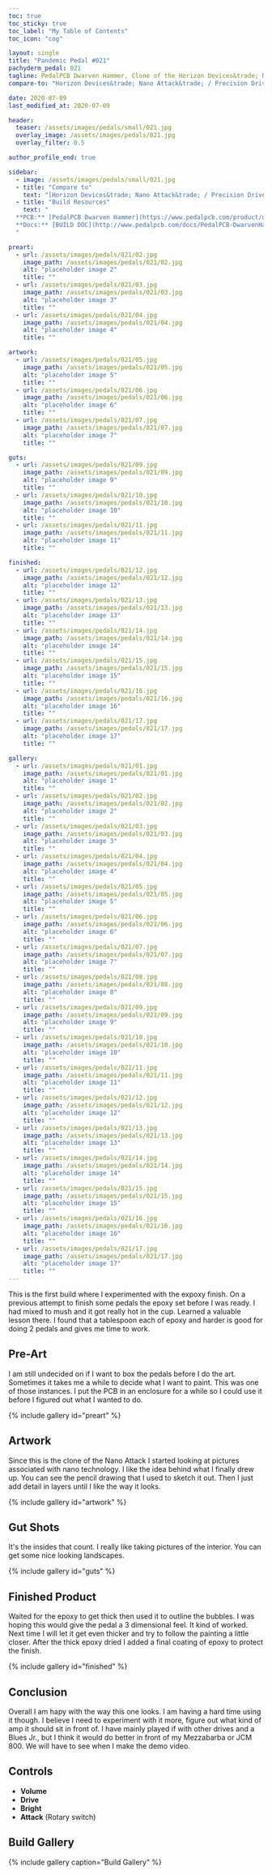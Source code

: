 ```yaml
---
toc: true
toc_sticky: true
toc_label: "My Table of Contents"
toc_icon: "cog"

layout: single
title: "Pandemic Pedal #021"
pachyderm_pedal: 021
tagline: PedalPCB Dwarven Hammer, Clone of the Horizon Devices&trade; Nano Attack&trade; / Precision Drive
compare-to: "Horizon Devices&trade; Nano Attack&trade; / Precision Drive"

date: 2020-07-09
last_modified_at: 2020-07-09

header:
  teaser: /assets/images/pedals/small/021.jpg
  overlay_image: /assets/images/pedals/021.jpg
  overlay_filter: 0.5

author_profile_end: true

sidebar:
  - image: /assets/images/pedals/small/021.jpg
  - title: "Compare to"
    text: "[Horizon Devices&trade; Nano Attack&trade; / Precision Drive](https://horizondevices.com/collections/all)"
  - title: "Build Resources"
    text: "
  **PCB:** [PedalPCB Dwarven Hammer](https://www.pedalpcb.com/product/dwarvenhammer/)<br>
  **Docs:** [BUILD DOC](http://www.pedalpcb.com/docs/PedalPCB-DwarvenHammer.pdf)
  "

preart:
  - url: /assets/images/pedals/021/02.jpg
    image_path: /assets/images/pedals/021/02.jpg
    alt: "placeholder image 2"
    title: ""
  - url: /assets/images/pedals/021/03.jpg
    image_path: /assets/images/pedals/021/03.jpg
    alt: "placeholder image 3"
    title: ""
  - url: /assets/images/pedals/021/04.jpg
    image_path: /assets/images/pedals/021/04.jpg
    alt: "placeholder image 4"
    title: ""

artwork:
  - url: /assets/images/pedals/021/05.jpg
    image_path: /assets/images/pedals/021/05.jpg
    alt: "placeholder image 5"
    title: ""
  - url: /assets/images/pedals/021/06.jpg
    image_path: /assets/images/pedals/021/06.jpg
    alt: "placeholder image 6"
    title: ""
  - url: /assets/images/pedals/021/07.jpg
    image_path: /assets/images/pedals/021/07.jpg
    alt: "placeholder image 7"
    title: ""

guts:
  - url: /assets/images/pedals/021/09.jpg
    image_path: /assets/images/pedals/021/09.jpg
    alt: "placeholder image 9"
    title: ""
  - url: /assets/images/pedals/021/10.jpg
    image_path: /assets/images/pedals/021/10.jpg
    alt: "placeholder image 10"
    title: ""
  - url: /assets/images/pedals/021/11.jpg
    image_path: /assets/images/pedals/021/11.jpg
    alt: "placeholder image 11"
    title: ""

finished:
  - url: /assets/images/pedals/021/12.jpg
    image_path: /assets/images/pedals/021/12.jpg
    alt: "placeholder image 12"
    title: ""
  - url: /assets/images/pedals/021/13.jpg
    image_path: /assets/images/pedals/021/13.jpg
    alt: "placeholder image 13"
    title: ""
  - url: /assets/images/pedals/021/14.jpg
    image_path: /assets/images/pedals/021/14.jpg
    alt: "placeholder image 14"
    title: ""
  - url: /assets/images/pedals/021/15.jpg
    image_path: /assets/images/pedals/021/15.jpg
    alt: "placeholder image 15"
    title: ""
  - url: /assets/images/pedals/021/16.jpg
    image_path: /assets/images/pedals/021/16.jpg
    alt: "placeholder image 16"
    title: ""
  - url: /assets/images/pedals/021/17.jpg
    image_path: /assets/images/pedals/021/17.jpg
    alt: "placeholder image 17"
    title: ""

gallery:
  - url: /assets/images/pedals/021/01.jpg
    image_path: /assets/images/pedals/021/01.jpg
    alt: "placeholder image 1"
    title: ""
  - url: /assets/images/pedals/021/02.jpg
    image_path: /assets/images/pedals/021/02.jpg
    alt: "placeholder image 2"
    title: ""
  - url: /assets/images/pedals/021/03.jpg
    image_path: /assets/images/pedals/021/03.jpg
    alt: "placeholder image 3"
    title: ""
  - url: /assets/images/pedals/021/04.jpg
    image_path: /assets/images/pedals/021/04.jpg
    alt: "placeholder image 4"
    title: ""
  - url: /assets/images/pedals/021/05.jpg
    image_path: /assets/images/pedals/021/05.jpg
    alt: "placeholder image 5"
    title: ""
  - url: /assets/images/pedals/021/06.jpg
    image_path: /assets/images/pedals/021/06.jpg
    alt: "placeholder image 6"
    title: ""
  - url: /assets/images/pedals/021/07.jpg
    image_path: /assets/images/pedals/021/07.jpg
    alt: "placeholder image 7"
    title: ""
  - url: /assets/images/pedals/021/08.jpg
    image_path: /assets/images/pedals/021/08.jpg
    alt: "placeholder image 8"
    title: ""
  - url: /assets/images/pedals/021/09.jpg
    image_path: /assets/images/pedals/021/09.jpg
    alt: "placeholder image 9"
    title: ""
  - url: /assets/images/pedals/021/10.jpg
    image_path: /assets/images/pedals/021/10.jpg
    alt: "placeholder image 10"
    title: ""
  - url: /assets/images/pedals/021/11.jpg
    image_path: /assets/images/pedals/021/11.jpg
    alt: "placeholder image 11"
    title: ""
  - url: /assets/images/pedals/021/12.jpg
    image_path: /assets/images/pedals/021/12.jpg
    alt: "placeholder image 12"
    title: ""
  - url: /assets/images/pedals/021/13.jpg
    image_path: /assets/images/pedals/021/13.jpg
    alt: "placeholder image 13"
    title: ""
  - url: /assets/images/pedals/021/14.jpg
    image_path: /assets/images/pedals/021/14.jpg
    alt: "placeholder image 14"
    title: ""
  - url: /assets/images/pedals/021/15.jpg
    image_path: /assets/images/pedals/021/15.jpg
    alt: "placeholder image 15"
    title: ""
  - url: /assets/images/pedals/021/16.jpg
    image_path: /assets/images/pedals/021/16.jpg
    alt: "placeholder image 16"
    title: ""
  - url: /assets/images/pedals/021/17.jpg
    image_path: /assets/images/pedals/021/17.jpg
    alt: "placeholder image 17"
    title: ""
---
```


This is the first build where I experimented with the expoxy finish. On a previous attempt to finish some pedals the epoxy set before I was ready. I had mixed to mush and it got really hot in the cup. Learned a valuable lesson there. I found that a tablespoon each of epoxy and harder is good for doing 2 pedals and gives me time to work.

## Pre-Art

I am still undecided on if I want to box the pedals before I do the art. Sometimes it takes me a while to decide what I want to paint. This was one of those instances. I put the PCB in an enclosure for a while so I could use it before I figured out what I wanted to do.

{% include gallery id="preart"  %}

## Artwork

Since this is the clone of the Nano Attack I started looking at pictures associated with nano technology. I like the idea behind what I finally drew up. You can see the pencil drawing that I used to sketch it out. Then I just add detail in layers until I like the way it looks.

{% include gallery id="artwork"  %}

## Gut Shots

It's the insides that count. I really like taking pictures of the interior. You can get some nice looking landscapes.

{% include gallery id="guts" %}

## Finished Product

Waited for the epoxy to get thick then used it to outline the bubbles. I was hoping this would give the pedal a 3 dimensional feel. It kind of worked. Next time I will let it get even thicker and try to follow the painting a little closer. After the thick epoxy dried I added a final coating of epoxy to protect the finish.

{% include gallery id="finished" %}

## Conclusion

Overall I am hapy with the way this one looks. I am having a hard time using it though. I believe I need to experiment with it more, figure out what kind of amp it should sit in front of. I have mainly played if with other drives and a Blues Jr., but I think it would do better in front of my Mezzabarba or JCM 800. We will have to see when I make the demo video.

## Controls

* **Volume**
* **Drive**
* **Bright**
* **Attack** (Rotary switch)

## Build Gallery

{% include gallery caption="Build Gallery" %}